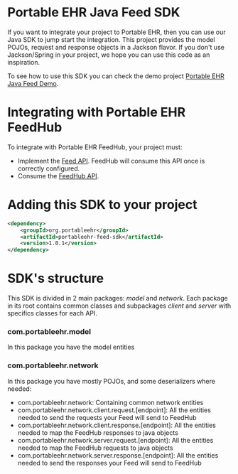 # Portable EHR Java Feed SDK

If you want to integrate your project to Portable EHR, then you can use our Java SDK to jump start the integration. 
This project provides the model POJOs, request and response objects in a Jackson flavor. If you don't use Jackson/Spring in your project, we hope you can use this code as an inspiration.

To see how to use this SDK you can check the demo project [Portable EHR Java Feed Demo](https://github.com/Portable-EHR/PortableEHR-Java-Feed-Demo).

# Integrating with Portable EHR FeedHub
To integrate with Portable EHR FeedHub, your project must:
 - Implement the [Feed API](https://feed.portableehr.io:4004/docs). FeedHub will consume this API once is correctly configured.
 - Consume the [FeedHub API](https://feed.portableehr.io:3004/docs).

# Adding this SDK to your project
```xml
<dependency>
    <groupId>org.portableehr</groupId>
    <artifactId>portableehr-feed-sdk</artifactId>
    <version>1.0.1</version>
</dependency>
```

# SDK's structure
This SDK is divided in 2 main packages: *model* and *network*. 
Each package in its root contains common classes and subpackages *client* and *server* with specifics classes for each API.  

### com.portableehr.model
In this package you have the model entities

### com.portableehr.network
In this package you have mostly POJOs, and some deserializers where needed:
- com.portableehr.network: Containing common network entities
- com.portableehr.network.client.request.[endpoint]: All the entities needed to send the requests your Feed will send to FeedHub
- com.portableehr.network.client.response.[endpoint]: All the entities needed to map the FeedHub responses to java objects 
- com.portableehr.network.server.request.[endpoint]: All the entities needed to map the FeedHub requests to java objects
- com.portableehr.network.server.response.[endpoint]: All the entities needed to send the responses your Feed will send to FeedHub
